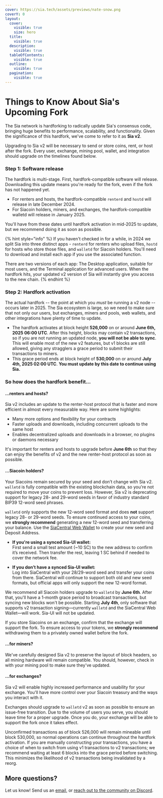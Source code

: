 ```yaml
---
cover: https://sia.tech/assets/previews/nate-snow.png
coverY: 0
layout:
  cover:
    visible: true
    size: hero
  title:
    visible: true
  description:
    visible: true
  tableOfContents:
    visible: true
  outline:
    visible: true
  pagination:
    visible: true
---
```


# Things to Know About Sia's Upcoming Fork

The Sia network is hardforking to radically update Sia's consensus code, bringing huge benefits to performance, scalability, and functionality. Given the significance of this hardfork, we've come to refer to it as **Sia v2**.

Upgrading to Sia v2 will be necessary to send or store coins, rent, or host after the fork. Every user, exchange, mining pool, wallet, and integration should upgrade on the timelines found below.

### Step 1: Software release

The hardfork is multi-stage. First, hardfork-compatible software will release. Downloading this update means you're ready for the fork, even if the fork has not happened yet.

* For renters and hosts, the hardfork-compatible `renterd` and `hostd` will release in late December 2024.
* For Siacoin holders, miners, and exchanges, the hardfork-compatible walletd will release in January 2025.

You'll have from these dates until hardfork activation in mid-2025 to update, but we recommend doing it as soon as possible.

{% hint style="info" %}
If you haven't checked in for a while, in 2024 we split Sia into three distinct apps - `renterd` for renters who upload files, `hostd` for hosts who store those files, and `walletd` for Siacoin holders. You'll need to download and install each app if you use the associated function.

There are two versions of each app: The Desktop application, suitable for most users, and the Terminal application for advanced users. When the hardfork hits, your updated v2 version of Sia will instantly give you access to the new chain.
{% endhint %}

### Step 2: Hardfork activation

The actual hardfork -- the point at which you _must_ be running a v2 node -- occurs later in 2025. The Sia ecosystem is large, so we need to make sure that not only our users, but exchanges, miners and pools, web wallets, and other integrations have plenty of time to update.

* The hardfork activates at block height **526,000** on or around **June 6th, 2025 06:00 UTC**. After this height, blocks may contain v2 transactions, so if you are not running an updated node, **you will not be able to sync**. This will enable most of the new v2 features, but v1 blocks are still allowed, giving any stragglers a grace period to submit their transactions to miners.
* This grace period ends at block height of **530,000** on or around **July 4th, 2025 02:00 UTC**. **You must update by this date to continue using Sia.**

### So how does the hardfork benefit...

#### ...renters and hosts?

Sia v2 includes an update to the renter-host protocol that is faster and more efficient in almost every measurable way. Here are some highlights:

* Many more options and flexibility for your contracts
* Faster uploads and downloads, including concurrent uploads to the same host
* Enables decentralized uploads and downloads in a browser, no plugins or daemons necessary

It's important for renters and hosts to upgrade before **June 6th** so that they can enjoy the benefits of v2 and the new renter-host protocol as soon as possible.

#### ...Siacoin holders?

Your Siacoins remain secured by your seed and don’t change with Sia v2. `walletd` is fully compatible with the existing blockchain data, so you're not required to move your coins to prevent loss. However, Sia v2 is deprecating support for legacy 28- and 29-word seeds in favor of industry standard BIP39 12-word seed phrases.

`walletd` only supports the new 12-word seed format and does **not** support legacy 28- or 29-word seeds. To ensure continued access to your coins, we **strongly recommend** generating a new 12-word seed and transferring your balance. Use the [SiaCentral Web Wallet](https://wallet.siacentral.com/) to create your new seed and Deposit Address.

- **If you're using a synced Sia-UI wallet:**  
  First send a small test amount (~10 SC) to the new address to confirm it’s received. Then transfer the rest, leaving 1 SC behind if needed to cover the network fee.

- **If you don’t have a synced Sia-UI wallet:**  
  Log into SiaCentral with your 28/29-word seed and transfer your coins from there. SiaCentral will continue to support both old and new seed formats, but official apps will only support the new 12-word format.

We recommend all Siacoin holders upgrade to `walletd` by **June 6th**. After that, you'll have a 1-month grace period to broadcast transactions, but syncing new blocks won't be possible. Starting **July 4th**, only software that supports v2 transaction signing—currently `walletd` and the SiaCentral Web Wallet—will work. Sia-UI will not be updated.

If you store Siacoins on an exchange, confirm that the exchange will support the fork. To ensure access to your tokens, we **strongly recommend** withdrawing them to a privately owned wallet before the fork.

#### ...for miners?

We've carefully designed Sia v2 to preserve the layout of block headers, so all mining hardware will remain compatible. You should, however, check in with your mining pool to make sure they've updated.

#### ...for exchanges?

Sia v2 will enable highly increased performance and usability for your exchange. You'll have more control over your Siacoin treasury and the ways you interact with it.

Exchanges should upgrade to `walletd` v2 as soon as possible to ensure an issue-free transition. Due to the volume of users you serve, you should leave time for a proper upgrade. Once you do, your exchange will be able to support the fork once it takes effect.

Unconfirmed transactions as of block 526,000 will remain mineable until block 530,000, so normal operations can continue throughout the hardfork activation. If you are manually constructing your transactions, you have a choice of when to switch from using v1 transactions to v2 transactions; we recommend waiting at least 6 blocks into the grace period before switching. This minimizes the likelihood of v2 transactions being invalidated by a reorg.

## More questions?

Let us know! Send us an [email](mailto:hello@sia.tech), or [reach out to the community on Discord](https://discord.gg/sia).
